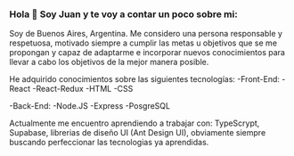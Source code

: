 ### Hola 👋 Soy Juan y te voy a contar un poco sobre mi:

Soy de Buenos Aires, Argentina. Me considero una persona responsable y respetuosa, motivado siempre a cumplir las metas u objetivos que se me propongan y capaz de adaptarme e incorporar nuevos conocimientos para llevar a cabo los objetivos de la mejor manera posible.

He adquirido conocimientos sobre las siguientes tecnologías:
  -Front-End: 
    -React
    -React-Redux
    -HTML
    -CSS
    
  -Back-End:
    -Node.JS
    -Express
    -PosgreSQL
    
Actualmente me encuentro aprendiendo a trabajar con: TypeScrypt, Supabase, librerias de diseño UI (Ant Design UI), obviamente siempre buscando perfeccionar las tecnologias ya aprendidas.

<!--
**jmonzani/jmonzani** is a ✨ _special_ ✨ repository because its `README.md` (this file) appears on your GitHub profile.

Here are some ideas to get you started:

- 🔭 I’m currently working on ...
- 🌱 I’m currently learning ...
- 👯 I’m looking to collaborate on ...
- 🤔 I’m looking for help with ...
- 💬 Ask me about ...
- 📫 How to reach me: ...
- 😄 Pronouns: ...
- ⚡ Fun fact: ...
-->
